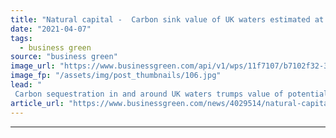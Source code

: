 ```yaml
---
title: "Natural capital -  Carbon sink value of UK waters estimated at £57bn"
date: "2021-04-07"
tags: 
  - business green
source: "business green"
image_url: "https://www.businessgreen.com/api/v1/wps/11f7107/b7102f32-30c1-46e0-a174-9c5706f60a2a/6/cliffs-of-dover-185x114.jpg"
image_fp: "/assets/img/post_thumbnails/106.jpg"
lead: "
 Carbon sequestration in and around UK waters trumps value of potential fossil fuel extraction in these areas, Office for National Statistics estimates ..."
article_url: "https://www.businessgreen.com/news/4029514/natural-capital-carbon-sink-value-uk-waters-estimated-gbp57bn"
---
```


---
